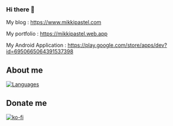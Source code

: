 ### Hi there 👋

<!--
**mikkipastel/MikkiPastel** is a ✨ _special_ ✨ repository because its `README.md` (this file) appears on your GitHub profile.

Here are some ideas to get you started:

- 🔭 I’m currently working on Ookbee U.
- 🌱 I’m currently learning Android development, Blockchain, Design and another programming
- 👯 I’m looking to collaborate on ...
- 🤔 I’m looking for help with ...
- 💬 Ask me about ...
- 📫 How to reach me: ...
- 😄 Pronouns: She/Her
- ⚡ Fun fact: ...
-->

My blog : https://www.mikkipastel.com

My portfolio : https://mikkipastel.web.app

My Android Application : https://play.google.com/store/apps/dev?id=6950665064391537398

## About me

[![Languages](https://github-readme-stats.vercel.app/api/top-langs/?username=mikkipastel&layout=compact&langs_count=10&hide_border=true&custom_title=Languages&bg_color=f5f5f5)](https://github.com/narze)

## Donate me

[![ko-fi](https://ko-fi.com/img/githubbutton_sm.svg)](https://ko-fi.com/S6S31VK3J)
